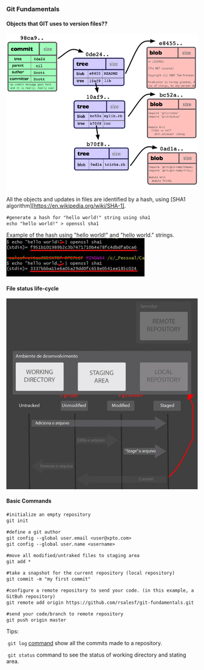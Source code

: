 ### Git Fundamentals

#### Objects that GIT uses to version files??
![git internal objetcs](./images/git-objects-example.png)

All the objects and updates in files are identified by a hash, using [SHA1 algorithm][https://en.wikipedia.org/wiki/SHA-1].

````shell
#generate a hash for "hello world!" string using sha1
echo "hello world!" > openssl sha1
````

Example of the hash using "hello world!" and "hello world." strings.
![git internal objetcs](./images/sha1-example.jpg)



#### File status life-cycle

![git-files-life-cycle](./images/git-files-life-cycle.jpg)



#### Basic Commands

```shell
#initialize an empty repository
git init
```

```shell
#define a git author
git config --global user.email <user@xpto.com>
git config --global user.name <username>
```

```shell
#move all modified/untraked files to staging area
git add *
```

```shell
#take a snapshot for the current repository (local repository)
git commit -m "my first commit"
```

````shell
#configure a remote repository to send your code. (in this example, a GitBuh repository)
git remote add origin https://github.com/rsalesf/git-fundamentals.git
````

````shell
#send your code/branch to remote repository
git push origin master
````

Tips:

​	```git log``` [command](https://git-scm.com/book/en/v2/Git-Basics-Viewing-the-Commit-History) show all the commits made to a repository.

​	```git status``` command to see the status of working directory and stating area.
